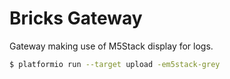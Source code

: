 # Bricks Gateway

Gateway making use of M5Stack display for logs.


```bash
$ platformio run --target upload -em5stack-grey
```

